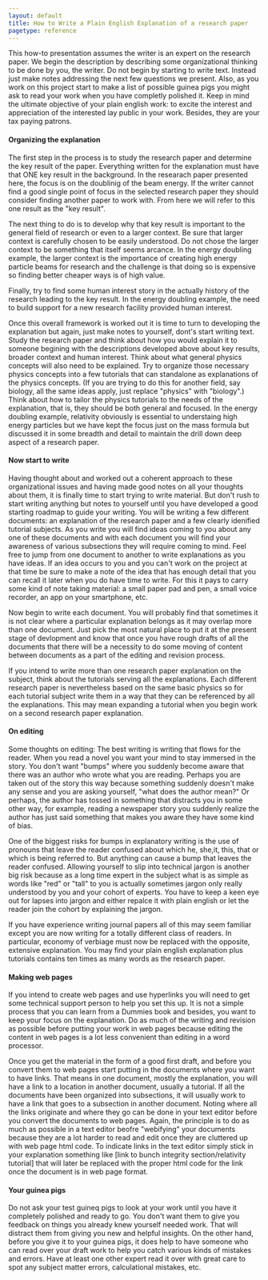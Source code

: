 ```yaml
---
layout: default
title: How to Write a Plain English Explanation of a research paper
pagetype: reference
---
```



This how-to presentation assumes the writer is an expert on the research paper. We begin the description by describing some organizational thinking to be done by you, the writer. Do not begin by starting to write text. Instead just make notes addressing the next few questions we present. Also, as you work on this project start to make a list of possible guinea pigs you might ask to read your work when you have completly polished it. Keep in mind the ultimate objective of your plain english work: to excite the interest and appreciation of the interested lay public in your work. Besides, they are your tax paying patrons. 


#### Organizing the explanation

The first step in the process is to study the research paper and determine the key result of the paper. Everything written for the explanation must have that ONE key result in the background. In the researach paper presented here, the focus is on the doublinig of the beam energy. If the writer cannot find a good single point of focus in the selected research paper they should consider finding another paper to work with. From here we will refer to this one result as the "key result". 

The next thing to do is to develop why that key result is important to the general field of research or even to a larger context. Be sure that larger context is carefully chosen to be easily understood. Do not chose the larger context to be something that itself seems arcance. In the energy doubling example, the larger context is the importance of creating high energy particle beams for research and the challenge is that doing so is expensive so finding better cheaper ways is of high value. 

Finally, try to find some human interest story in the actually history of the research leading to the key result. In the energy doubling example, the need to build support for a new research facility provided human interest. 

Once this overall framework is worked out it is time to turn to developing the explanation but again, just make notes to yourself, dont's start writing text. Study the research paper and think about how you would explain it to someone begining with the descriptions developed above about key results, broader context and human interest. Think about what general physics concepts will also need to be explained. Try to organize those necessary physics concepts into a few tutorials that can standalone as explanations of the physics concepts.  (If you are trying to do this for another field, say biology, all the same ideas apply, just replace "physics" with "biology".) Think about how to tailor the physics tutorials to the needs of the explanation, that is, they should be both general and focused. In the energy doubling example, relativity obviously is essential to understaing high energy particles but we have kept the focus just on the mass formula but discussed it in some breadth and detail to maintain the drill down deep aspect of a research paper. 


#### Now start to write

Having thought about and worked out a coherent approach to these organizational issues and having made good notes on all your thoughts about them, it is finally time to start trying to write material. But don't rush to start writing anything but notes to yourself until you have developed a good starting roadmap to guide your writing. You will be writing a few different documents: an explanation of the research paper and a few clearly idenified tutorial subjects. As you write you will find ideas coming to you about any one of these documents and with each document you will find your awareness of various subsections they will require coming to mind. Feel free to jump from one document to another to write explanations as you have ideas. If an idea occurs to you and you can't work on the project at that time be sure to make a note of the idea that has enough detail that you can recall it later when you do have time to write. For this it pays to carry some kind of note taking material: a small paper pad and pen, a small voice recorder, an app on your smartphone, etc.

Now begin to write each document. You will probably find that sometimes it is not clear where a particular explanation belongs as it may overlap more than one document. Just pick the most natural place to put it at the present stage of devlopment and know that once you have rough drafts of all the documents that there will be a necessity to do some moving of content between documents as a part of the editing and revision process. 

If you intend to write more than one research paper explanation on the subject, think about the tutorials serving all the explanations. Each different research paper is nevertheless based on the same basic physics so for each tutorial subject write them in a way that they can be referenced by all the explanations. This may mean expanding a tutorial when you begin work on a second research paper explanation. 


#### On editing

Some thoughts on editing: The best writing is writing that flows for the reader. When you read a novel you want your mind to stay immersed in the story. You don't want "bumps" where you suddenly become aware that there was an author who wrote what you are reading. Perhaps you are taken out of the story this way because something suddenly doesn't make any sense and you are asking yourself, "what does the author mean?" Or perhaps, the author has tossed in something that distracts you in some other way, for example, reading a newspaper story you suddenly realize the author has just said something that makes you aware they have some kind of bias. 

One of the biggest risks for bumps in explanatory writing is the use of pronouns that leave the reader confused about which he, she,it, this, that or which is being referred to. But anything can cause a bump that leaves the reader confused. Allowing yourself to slip into technical jargon is another big risk because as a long time expert in the subject what is as simple as words like "red" or "tall" to you is actually sometimes jargon only really understood by you and your cohort of experts. You have to keep a keen eye out for lapses into jargon and either repalce it with plain english or let the reader join the cohort by explaining the jargon. 

If you have experience writing journal papers all of this may seem familiar except you are now writing for a totally different class of readers. In particular, economy of verbiage must now be replaced with the opposite, extensive explanation. You may find your plain english explanation plus tutorials contains ten times as many words as the research paper. 


#### Making web pages

If you intend to create web pages and use hyperlinks you will need to get some technical support person to help you set this up. It is not a simple process that you can learn from a Dummies book and besides, you want to keep your focus on the explanation. Do as much of the writing and revision as possible before putting your work in web pages because editing the content in web pages is a lot less convenient than editing in a word processor. 

Once you get the material in the form of a good first draft, and before you convert them to web pages start putting in the documents where you want to have links. That means in one document, mostly the explanation, you will have a link to a location in another document, usually a tutorial. If all the documents have been organized into subsections, it will usually work to have a link that goes to a subsection in another document. Noting where all the links originate and where they go can be done in your text editor before you convert the documents to web pages. Again, the principle is to do as much as possible in a text editor beofre "webifying" your documents because they are a lot harder to read and edit once they are cluttered up with web page html code. To indicate links in the text editor simply stick in your explanation something like [link to bunch integrity section/relativity tutorial] that will later be replaced with the proper html code for the link once the document is in web page format. 

#### Your guinea pigs

Do not ask your test guineq pigs to look at your work until you have it completely polished and ready to go. You don't want them to give you feedback on things you already knew yourself needed work. That will distract them from giving you new and helpful insights. On the other hand, before you give it to your guinea pigs, it does help to have someone who can read over your draft work to help you catch various kinds of mistakes and errors. Have at least one other expert read it over with great care to spot any subject matter errors, calculational mistakes, etc. 
